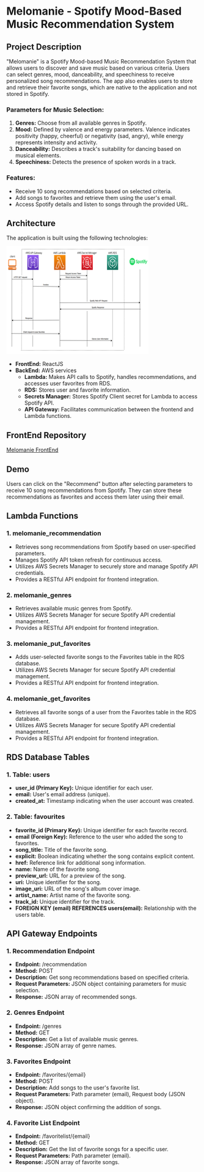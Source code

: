 # Melomanie - Spotify Mood-Based Music Recommendation System

## Project Description

"Melomanie" is a Spotify Mood-based Music Recommendation System that allows users to discover and save music based on various criteria. Users can select genres, mood, danceability, and speechiness to receive personalized song recommendations. The app also enables users to store and retrieve their favorite songs, which are native to the application and not stored in Spotify.

### Parameters for Music Selection:

1. **Genres:** Choose from all available genres in Spotify.
2. **Mood:** Defined by valence and energy parameters. Valence indicates positivity (happy, cheerful) or negativity (sad, angry), while energy represents intensity and activity.
3. **Danceability:** Describes a track's suitability for dancing based on musical elements.
4. **Speechiness:** Detects the presence of spoken words in a track.

### Features:

- Receive 10 song recommendations based on selected criteria.
- Add songs to favorites and retrieve them using the user's email.
- Access Spotify details and listen to songs through the provided URL.

## Architecture

The application is built using the following technologies:

![Architecture](./images/Picture%201.png)

- **FrontEnd:** ReactJS
- **BackEnd:** AWS services
  - **Lambda:** Makes API calls to Spotify, handles recommendations, and accesses user favorites from RDS.
  - **RDS:** Stores user and favorite information.
  - **Secrets Manager:** Stores Spotify Client secret for Lambda to access Spotify API.
  - **API Gateway:** Facilitates communication between the frontend and Lambda functions.

## FrontEnd Repository

[Melomanie FrontEnd](https://github.com/shraddhagatty/music_recommendations_app/tree/main/melomanie-main)

## Demo

Users can click on the "Recommend" button after selecting parameters to receive 10 song recommendations from Spotify. They can store these recommendations as favorites and access them later using their email.

## Lambda Functions

### 1. melomanie_recommendation

- Retrieves song recommendations from Spotify based on user-specified parameters.
- Manages Spotify API token refresh for continuous access.
- Utilizes AWS Secrets Manager to securely store and manage Spotify API credentials.
- Provides a RESTful API endpoint for frontend integration.

### 2. melomanie_genres

- Retrieves available music genres from Spotify.
- Utilizes AWS Secrets Manager for secure Spotify API credential management.
- Provides a RESTful API endpoint for frontend integration.

### 3. melomanie_put_favorites

- Adds user-selected favorite songs to the Favorites table in the RDS database.
- Utilizes AWS Secrets Manager for secure Spotify API credential management.
- Provides a RESTful API endpoint for frontend integration.

### 4. melomanie_get_favorites

- Retrieves all favorite songs of a user from the Favorites table in the RDS database.
- Utilizes AWS Secrets Manager for secure Spotify API credential management.
- Provides a RESTful API endpoint for frontend integration.

## RDS Database Tables

### 1. Table: users

- **user_id (Primary Key):** Unique identifier for each user.
- **email:** User's email address (unique).
- **created_at:** Timestamp indicating when the user account was created.

### 2. Table: favourites

- **favorite_id (Primary Key):** Unique identifier for each favorite record.
- **email (Foreign Key):** Reference to the user who added the song to favorites.
- **song_title:** Title of the favorite song.
- **explicit:** Boolean indicating whether the song contains explicit content.
- **href:** Reference link for additional song information.
- **name:** Name of the favorite song.
- **preview_url:** URL for a preview of the song.
- **uri:** Unique identifier for the song.
- **image_uri:** URL of the song's album cover image.
- **artist_name:** Artist name of the favorite song.
- **track_id:** Unique identifier for the track.
- **FOREIGN KEY (email) REFERENCES users(email):** Relationship with the users table.

## API Gateway Endpoints

### 1. Recommendation Endpoint

- **Endpoint:** /recommendation
- **Method:** POST
- **Description:** Get song recommendations based on specified criteria.
- **Request Parameters:** JSON object containing parameters for music selection.
- **Response:** JSON array of recommended songs.

### 2. Genres Endpoint

- **Endpoint:** /genres
- **Method:** GET
- **Description:** Get a list of available music genres.
- **Response:** JSON array of genre names.

### 3. Favorites Endpoint

- **Endpoint:** /favorites/{email}
- **Method:** POST
- **Description:** Add songs to the user's favorite list.
- **Request Parameters:** Path parameter (email), Request body (JSON object).
- **Response:** JSON object confirming the addition of songs.

### 4. Favorite List Endpoint

- **Endpoint:** /favoritelist/{email}
- **Method:** GET
- **Description:** Get the list of favorite songs for a specific user.
- **Request Parameters:** Path parameter (email).
- **Response:** JSON array of favorite songs.
